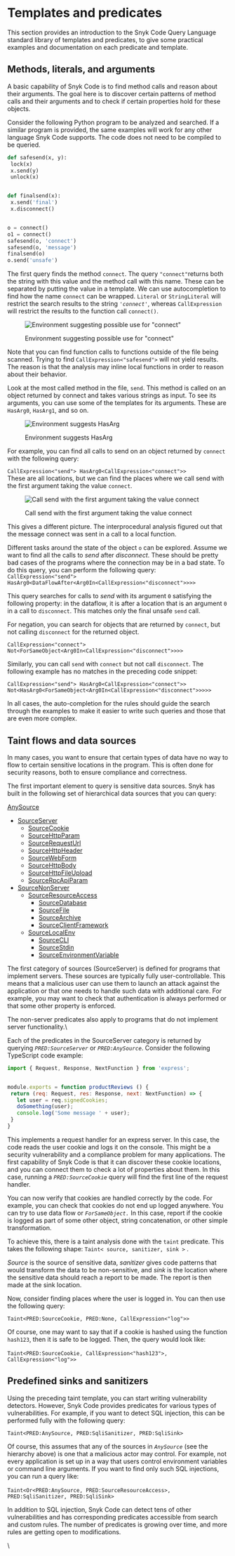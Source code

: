 # Templates and predicates

This section provides an introduction to the Snyk Code Query Language standard library of templates and predicates, to give some practical examples and documentation on each predicate and template.

## Methods, literals, and arguments

A basic capability of Snyk Code is to find method calls and reason about their arguments. The goal here is to discover certain patterns of method calls and their arguments and to check if certain properties hold for these objects.

Consider the following Python program to be analyzed and searched. If a similar program is provided, the same examples will work for any other language Snyk Code supports. The code does not need to be compiled to be queried.

```python
def safesend(x, y):
 lock(x)
 x.send(y)
 unlock(x)


def finalsend(x):
 x.send('final')
 x.disconnect()


o = connect()
o1 = connect()
safesend(o, 'connect')
safesend(o, 'message')
finalsend(o)
o.send('unsafe')
```

The first query finds the method `connect`. The query `"connect"`returns both the string with this value and the method call with this name. These can be separated by putting the value in a template. We can use autocompletion to find how the name `connect` can be wrapped. `Literal` or `StringLiteral` will restrict the search results to the string _`'connect'`_, whereas `CallExpression` will restrict the results to the function call `connect()`.

<figure><img src="../../../.gitbook/assets/SnykCodeQueryStringvsCallExpr.png" alt="Environment suggesting possible use for &#x22;connect&#x22;"><figcaption><p>Environment suggesting possible use for "connect"</p></figcaption></figure>

Note that you can find function calls to functions outside of the file being scanned. Trying to find `CallExpression<"safesend">` will not yield results. The reason is that the analysis may inline local functions in order to reason about their behavior.

Look at the most called method in the file, `send`. This method is called on an object returned by connect and takes various strings as input. To see its arguments, you can use some of the templates for its arguments. These are `HasArg0`, `HasArg1`, and so on.

<figure><img src="../../../.gitbook/assets/SnykCodeQuery2ndParameterSugg.png" alt="Environment suggests HasArg"><figcaption><p>Environment suggests HasArg</p></figcaption></figure>

For example, you can find all calls to send on an object returned by `connect` with the following query:

`CallExpression<"send"> HasArg0<CallExpression<"connect">>`\
These are all locations, but we can find the places where we call send with the first argument taking the value `connect`.

<figure><img src="../../../.gitbook/assets/SnykCodeQueryCallExprsSend.png" alt="Call send with the first argument taking the value connect"><figcaption><p>Call send with the first argument taking the value connect</p></figcaption></figure>

This gives a different picture. The interprocedural analysis figured out that the message connect was sent in a call to a local function.

Different tasks around the state of the object `o` can be explored. Assume we want to find all the calls to _send_ after _disconnect_. These should be pretty bad cases of the programs where the connection may be in a bad state. To do this query, you can perform the following query:\
`CallExpression<"send"> HasArg0<DataFlowAfter<Arg0In<CallExpression<"disconnect">>>>`

This query searches for calls to _send_ with its argument `0` satisfying the following property: in the dataflow, it is after a location that is an argument `0` in a call to `disconnect`. This matches only the final unsafe `send` call.

For negation, you can search for objects that are returned by `connect`, but not calling `disconnect` for the returned object.

`CallExpression<"connect"> Not<ForSameObject<Arg0In<CallExpression<"disconnect">>>>`

Similarly, you can call `send` with `connect` but not call `disconnect`. The following example has no matches in the preceding code snippet:

`CallExpression<"send"> HasArg0<CallExpression<"connect">> Not<HasArg0<ForSameObject<Arg0In<CallExpression<"disconnect">>>>>`

In all cases, the auto-completion for the rules should guide the search through the examples to make it easier to write such queries and those that are even more complex.

## Taint flows and data sources

In many cases, you want to ensure that certain types of data have no way to flow to certain sensitive locations in the program. This is often done for security reasons, both to ensure compliance and correctness.

The first important element to query is sensitive data sources. Snyk has built in the following set of hierarchical data sources that you can query:

[AnySource](list-of-predefined-predicates-and-templates.md#anysource)

* [SourceServer](list-of-predefined-predicates-and-templates.md#sourceserver)
  * [SourceCookie](list-of-predefined-predicates-and-templates.md#sourcecookie)
  * [SourceHttpParam](list-of-predefined-predicates-and-templates.md#sourcehttpparam)
  * [SourceRequestUrl](list-of-predefined-predicates-and-templates.md#sourcerequesturl)
  * [SourceHttpHeader](list-of-predefined-predicates-and-templates.md#sourcehttpheader)
  * [SourceWebForm](list-of-predefined-predicates-and-templates.md#sourcewebform)
  * [SourceHttpBody](list-of-predefined-predicates-and-templates.md#sourcehttpbody)
  * [SourceHttpFileUpload](list-of-predefined-predicates-and-templates.md#sourcehttpfileupload)
  * [SourceRpcApiParam](list-of-predefined-predicates-and-templates.md#sourcerpcapiparam)
* [SourceNonServer](list-of-predefined-predicates-and-templates.md#sourcenonserver)
  * [SourceResourceAccess](list-of-predefined-predicates-and-templates.md#sourceresourceaccess)
    * [SourceDatabase](list-of-predefined-predicates-and-templates.md#sourcedatabase)
    * [SourceFile](list-of-predefined-predicates-and-templates.md#sourcefile)
    * [SourceArchive](list-of-predefined-predicates-and-templates.md#sourcearchive)
    * [SourceClientFramework](list-of-predefined-predicates-and-templates.md#sourceclientframework)
  * [SourceLocalEnv](list-of-predefined-predicates-and-templates.md#sourcelocalenv)
    * [SourceCLI](list-of-predefined-predicates-and-templates.md#sourcecli)
    * [SourceStdin](list-of-predefined-predicates-and-templates.md#sourcestdin)
    * [SourceEnvironmentVariable](list-of-predefined-predicates-and-templates.md#sourceenvironmentvariable)

The first category of sources (SourceServer) is defined for programs that implement servers. These sources are typically fully user-controllable. This means that a malicious user can use them to launch an attack against the application or that one needs to handle such data with additional care. For example, you may want to check that authentication is always performed or that some other property is enforced.

The non-server predicates also apply to programs that do not implement server functionality.\\

Each of the predicates in the SourceServer category is returned by querying _`PRED:SourceServer`_ or _`PRED:AnySource`_. Consider the following TypeScript code example:

```javascript
import { Request, Response, NextFunction } from 'express';


module.exports = function productReviews () {
 return (req: Request, res: Response, next: NextFunction) => {
   let user = req.signedCookies;
   doSomething(user);
   console.log('Some message ' + user);
 }
}

```

This implements a request handler for an express server. In this case, the code reads the user cookie and logs it on the console. This might be a security vulnerability and a compliance problem for many applications. The first capability of Snyk Code is that it can discover these cookie locations, and you can connect them to check a lot of properties about them. In this case, running a _`PRED:SourceCookie`_ query will find the first line of the request handler.

You can now verify that cookies are handled correctly by the code. For example, you can check that cookies do not end up logged anywhere. You can try to use data flow or _`ForSameObject.`_ In this case, report if the cookie is logged as part of some other object, string concatenation, or other simple transformation.

To achieve this, there is a taint analysis done with the `taint` predicate. This takes the following shape: `Taint< source, sanitizer, sink >` .

_Source_ is the source of sensitive data, _sanitizer_ gives code patterns that would transform the data to be non-sensitive, and _sink_ is the location where the sensitive data should reach a report to be made. The report is then made at the sink location.

Now, consider finding places where the user is logged in. You can then use the following query:

`Taint<PRED:SourceCookie, PRED:None, CallExpression<"log">>`

Of course, one may want to say that if a cookie is hashed using the function `hash123`, then it is safe to be logged. Then, the query would look like:\
\
`Taint<PRED:SourceCookie, CallExpression<"hash123">, CallExpression<"log">>`

## Predefined sinks and sanitizers

Using the preceding taint template, you can start writing vulnerability detectors. However, Snyk Code provides predicates for various types of vulnerabilities. For example, if you want to detect SQL injection, this can be performed fully with the following query:

`Taint<PRED:AnySource, PRED:SqliSanitizer, PRED:SqliSink>`

Of course, this assumes that any of the sources in _`AnySource`_ (see the hierarchy above) is one that a malicious actor may control. For example, not every application is set up in a way that users control environment variables or command line arguments. If you want to find only such SQL injections, you can run a query like:\
\
`Taint<Or<PRED:AnySource, PRED:SourceResourceAccess>, PRED:SqliSanitizer, PRED:SqliSink>`

In addition to SQL injection, Snyk Code can detect tens of other vulnerabilities and has corresponding predicates accessible from search and custom rules. The number of predicates is growing over time, and more rules are getting open to modifications.

\\
